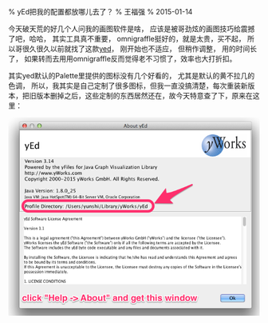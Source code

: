 % yEd把我的配置都放哪儿去了？
% 王福强
% 2015-01-14

今天破天荒的好几个人问我的画图软件是啥， 应该是被哥劲炫的画图技巧给震撼了吧，哈哈， 其实工具真不重要， omnigraffle挺好的，就是太贵，买不起， 所以哥很久很久以前就找了这款[yed](http://www.yworks.com/en/products/yfiles/yed/)， 刚开始也不适应， 但稍作调整， 用的时间长了， 如果转而去用用omnigraffle反而觉得老不习惯了，效率也大打折扣。

其实yed默认的Palette里提供的图标没有几个好看的， 尤其是默认的黄不拉几的色调， 所以，我其实是自己定制了很多图标，但我一直没搞清楚，每次重装新版本，把旧版本删掉之后，这些定制的东西居然还在，故今天特意查了下，原来在这里：

![](images/where-yed-store-ur-preferences-data.png)